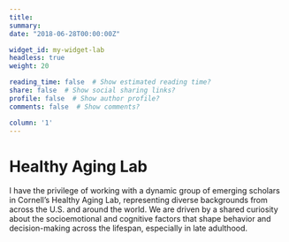 ```yaml
---
title: 
summary: 
date: "2018-06-28T00:00:00Z"

widget_id: my-widget-lab
headless: true
weight: 20

reading_time: false  # Show estimated reading time?
share: false  # Show social sharing links?
profile: false  # Show author profile?
comments: false  # Show comments?

column: '1'
---
```

# Healthy Aging Lab
I have the privilege of working with a dynamic group of emerging scholars in Cornell’s Healthy Aging Lab, representing diverse backgrounds from across the U.S. and around the world. We are driven by a shared curiosity about the socioemotional and cognitive factors that shape behavior and decision-making across the lifespan, especially in late adulthood.

